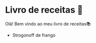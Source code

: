 # Livro de receitas :chicken:

Olá! Bem vindo ao meu livro de receitas:books:

- Strogonoff de frango
